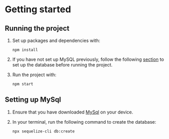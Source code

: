 # Getting started

## Running the project

1. Set up packages and dependencies with:

   ```
   npm install
   ```

2. If you have not set up MySQL previously, follow the following [section](#setting-up-mysql) to set up the database before running the project.

3. Run the project with:

   ```
   npm start
   ```

## Setting up MySql

1. Ensure that you have downloaded [MySql](https://www.mysql.com/downloads/) on your device.
2. In your terminal, run the following command to create the database:

   ```
   npx sequelize-cli db:create
   ```
